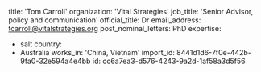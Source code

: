 title: 'Tom Carroll'
organization: 'Vital Strategies'
job_title: 'Senior Advisor, policy and communication'
official_title: Dr
email_address: tcarroll@vitalstrategies.org
post_nominal_letters: PhD
expertise:
  - salt
country:
  - Australia
works_in: 'China, Vietnam'
import_id: 8441d1d6-7f0e-442b-9fa0-32e594a4e4bb
id: cc6a7ea3-d576-4243-9a2d-1af58a3d5f56
